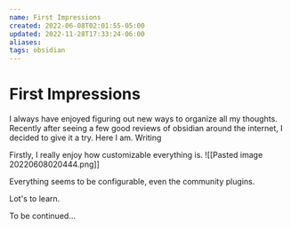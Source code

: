 ```yaml
---
name: First Impressions
created: 2022-06-08T02:01:55-05:00
updated: 2022-11-28T17:33:24-06:00
aliases: 
tags: obsidian
---
```

# First Impressions

I always have enjoyed figuring out new ways to organize all my thoughts.  Recently after seeing a few good reviews of obsidian around the internet, I decided to give it a try.  Here I am.  Writing

Firstly, I really enjoy how customizable everything is.
![[Pasted image 20220608020444.png]]

Everything seems to be configurable, even the community plugins.

Lot's to learn.

To be continued...
